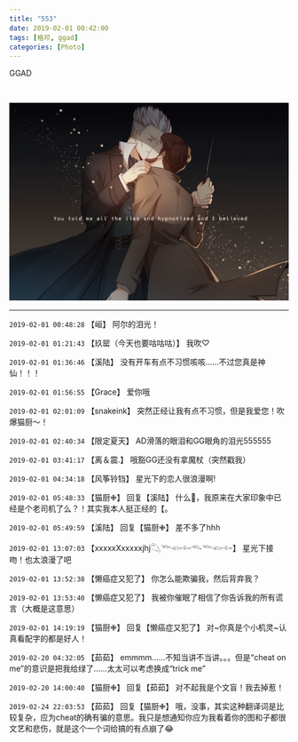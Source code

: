 ```yaml
---
title: "553"
date: 2019-02-01 00:42:00
tags: [格邓, ggad]
categories: [Photo]
---
```


<p>GGAD</p> 
<p><br /></p>

![](https://raw.githubusercontent.com/alicewish/meowchain247/master/img_cVZNdzJtQk9JV2YrQlVkcUdMcndUaUNkU0FOUjhSQVZXTy81WGpLOXdOdWg4dk5VQjRFT3N3PT0.jpg)

---

`2019-02-01 00:48:28` 【峘】 阿尔的泪光！

`2019-02-01 01:21:43` 【玖罂（今天也要咕咕咕）】 我吹♡

`2019-02-01 01:36:46` 【溪陆】 没有开车有点不习惯咳咳……不过您真是神仙！！！

`2019-02-01 01:56:55` 【Grace】 爱你哦

`2019-02-01 02:01:09` 【snakeink】 突然正经让我有点不习惯，但是我爱您！吹爆猫厨～！

`2019-02-01 02:40:34` 【限定夏天】 AD滑落的眼泪和GG眼角的泪光555555

`2019-02-01 03:41:17` 【离＆震.】 哦豁GG还没有拿魔杖（突然戳我）

`2019-02-01 04:34:18` 【风筝铃铛】 星光下的恋人很浪漫啊!

`2019-02-01 05:48:33` 【猫厨✙】 回复【溪陆】 什么🤔，我原来在大家印象中已经是个老司机了么？！其实我本人挺正经的【。

`2019-02-01 05:49:59` 【溪陆】 回复【猫厨✙】 差不多了hhh

`2019-02-01 13:07:03` 【xxxxxXxxxxxjhj𓆡𓆝𓆟𓆜𓆞𓆝𓆟𓆜】 星光下接吻！也太浪漫了吧

`2019-02-01 13:52:38` 【懒癌症又犯了】 你怎么能欺骗我，然后背弃我？

`2019-02-01 13:53:40` 【懒癌症又犯了】 我被你催眠了相信了你告诉我的所有谎言（大概是这意思）

`2019-02-01 14:19:19` 【猫厨✙】 回复【懒癌症又犯了】 对~你真是个小机灵~认真看配字的都是好人！

`2019-02-20 04:32:05` 【茹茹】 emmmm……不知当讲不当讲。。。但是“cheat on me”的意识是把我给绿了……太太可以考虑换成“trick me”

`2019-02-20 14:00:40` 【猫厨✙】 回复【茹茹】 对不起我是个文盲！我去掉惹！

`2019-02-24 22:03:53` 【茹茹】 回复【猫厨✙】 哦，没事，其实这种翻译词是比较复杂，应为cheat的确有骗的意思。我只是想通知你应为我看着你的图和子都很文艺和悲伤，就是这个一个词给搞的有点崩了😂

